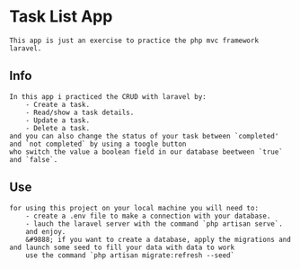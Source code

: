 # Task List App
    This app is just an exercise to practice the php mvc framework laravel.

## Info
    In this app i practiced the CRUD with laravel by: 
        - Create a task.
        - Read/show a task details.
        - Update a task.
        - Delete a task.
    and you can also change the status of your task between `completed' and `not completed` by using a toogle button
    who switch the value a boolean field in our database beetween `true` and `false`.

## Use
    for using this project on your local machine you will need to:
        - create a .env file to make a connection with your database.
        - lauch the laravel server with the command `php artisan serve`.
        and enjoy.
        &#9888; if you want to create a database, apply the migrations and and launch some seed to fill your data with data to work
        use the command `php artisan migrate:refresh --seed`
